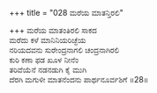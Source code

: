 +++
title = "028 ಮರೆಯ ಮಾತನ್ತಿರಲಿ"

+++
ಮರೆಯ ಮಾತಂತಿರಲಿ ಸಾಕದ  
ಮರೆದು ಕಳೆ ಮಾನಿನಿಯರಿಚ್ಛೆಯ  
ನರಿಯದವನು ಸುರೇಂದ್ರನಾಗಲಿ ಚಂದ್ರನಾಗಿರಲಿ   
ಕುರಿ ಕಣಾ ಫಡ ಖೂಳ ನೀನೆಂ  
ತರಿವೆಯೆನೆ ನಡನಡುಗಿ ಕೈ ಮುಗಿ  
ದೆರಗಿ ಮಗುಳೀ ಮಾತನೆಂದನು ಪಾರ್ಥನೂರ್ವಶಿಗೆ      ॥28॥
